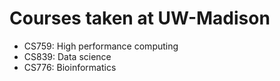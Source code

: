 # Courses taken at UW-Madison
* CS759: High performance computing
* CS839: Data science
* CS776: Bioinformatics
